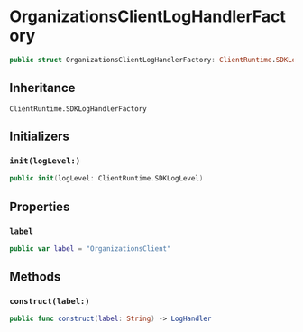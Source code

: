 # OrganizationsClientLogHandlerFactory

``` swift
public struct OrganizationsClientLogHandlerFactory: ClientRuntime.SDKLogHandlerFactory 
```

## Inheritance

`ClientRuntime.SDKLogHandlerFactory`

## Initializers

### `init(logLevel:)`

``` swift
public init(logLevel: ClientRuntime.SDKLogLevel) 
```

## Properties

### `label`

``` swift
public var label = "OrganizationsClient"
```

## Methods

### `construct(label:)`

``` swift
public func construct(label: String) -> LogHandler 
```
